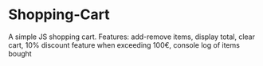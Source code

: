 # Shopping-Cart
A simple JS shopping cart.
Features:
add-remove items, display total, clear cart, 10% discount feature when exceeding 100€, console log of items bought
